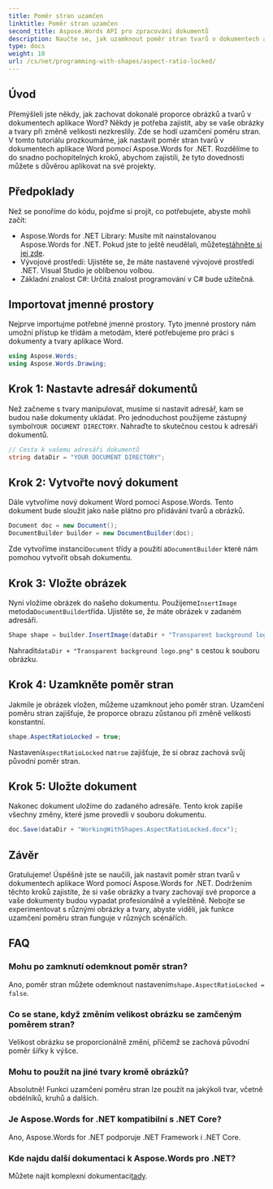 ```yaml
---
title: Poměr stran uzamčen
linktitle: Poměr stran uzamčen
second_title: Aspose.Words API pro zpracování dokumentů
description: Naučte se, jak uzamknout poměr stran tvarů v dokumentech aplikace Word pomocí Aspose.Words for .NET. Postupujte podle tohoto podrobného průvodce, aby byly obrázky a tvary proporcionální.
type: docs
weight: 10
url: /cs/net/programming-with-shapes/aspect-ratio-locked/
---
```

## Úvod

Přemýšleli jste někdy, jak zachovat dokonalé proporce obrázků a tvarů v dokumentech aplikace Word? Někdy je potřeba zajistit, aby se vaše obrázky a tvary při změně velikosti nezkreslily. Zde se hodí uzamčení poměru stran. V tomto tutoriálu prozkoumáme, jak nastavit poměr stran tvarů v dokumentech aplikace Word pomocí Aspose.Words for .NET. Rozdělíme to do snadno pochopitelných kroků, abychom zajistili, že tyto dovednosti můžete s důvěrou aplikovat na své projekty.

## Předpoklady

Než se ponoříme do kódu, pojďme si projít, co potřebujete, abyste mohli začít:

- Aspose.Words for .NET Library: Musíte mít nainstalovanou Aspose.Words for .NET. Pokud jste to ještě neudělali, můžete[stáhněte si jej zde](https://releases.aspose.com/words/net/).
- Vývojové prostředí: Ujistěte se, že máte nastavené vývojové prostředí .NET. Visual Studio je oblíbenou volbou.
- Základní znalost C#: Určitá znalost programování v C# bude užitečná.

## Importovat jmenné prostory

Nejprve importujme potřebné jmenné prostory. Tyto jmenné prostory nám umožní přístup ke třídám a metodám, které potřebujeme pro práci s dokumenty a tvary aplikace Word.

```csharp
using Aspose.Words;
using Aspose.Words.Drawing;
```

## Krok 1: Nastavte adresář dokumentů

 Než začneme s tvary manipulovat, musíme si nastavit adresář, kam se budou naše dokumenty ukládat. Pro jednoduchost použijeme zástupný symbol`YOUR DOCUMENT DIRECTORY`. Nahraďte to skutečnou cestou k adresáři dokumentů.

```csharp
// Cesta k vašemu adresáři dokumentů
string dataDir = "YOUR DOCUMENT DIRECTORY";
```

## Krok 2: Vytvořte nový dokument

Dále vytvoříme nový dokument Word pomocí Aspose.Words. Tento dokument bude sloužit jako naše plátno pro přidávání tvarů a obrázků.

```csharp
Document doc = new Document();
DocumentBuilder builder = new DocumentBuilder(doc);
```

 Zde vytvoříme instanci`Document` třídy a použití a`DocumentBuilder` které nám pomohou vytvořit obsah dokumentu.

## Krok 3: Vložte obrázek

 Nyní vložíme obrázek do našeho dokumentu. Použijeme`InsertImage` metoda`DocumentBuilder`třída. Ujistěte se, že máte obrázek v zadaném adresáři.

```csharp
Shape shape = builder.InsertImage(dataDir + "Transparent background logo.png");
```

 Nahradit`dataDir + "Transparent background logo.png"` s cestou k souboru obrázku.

## Krok 4: Uzamkněte poměr stran

Jakmile je obrázek vložen, můžeme uzamknout jeho poměr stran. Uzamčení poměru stran zajišťuje, že proporce obrazu zůstanou při změně velikosti konstantní.

```csharp
shape.AspectRatioLocked = true;
```

 Nastavení`AspectRatioLocked` na`true` zajišťuje, že si obraz zachová svůj původní poměr stran.

## Krok 5: Uložte dokument

Nakonec dokument uložíme do zadaného adresáře. Tento krok zapíše všechny změny, které jsme provedli v souboru dokumentu.

```csharp
doc.Save(dataDir + "WorkingWithShapes.AspectRatioLocked.docx");
```

## Závěr

Gratulujeme! Úspěšně jste se naučili, jak nastavit poměr stran tvarů v dokumentech aplikace Word pomocí Aspose.Words for .NET. Dodržením těchto kroků zajistíte, že si vaše obrázky a tvary zachovají své proporce a vaše dokumenty budou vypadat profesionálně a vyleštěně. Nebojte se experimentovat s různými obrázky a tvary, abyste viděli, jak funkce uzamčení poměru stran funguje v různých scénářích.

## FAQ

### Mohu po zamknutí odemknout poměr stran?
Ano, poměr stran můžete odemknout nastavením`shape.AspectRatioLocked = false`.

### Co se stane, když změním velikost obrázku se zamčeným poměrem stran?
Velikost obrázku se proporcionálně změní, přičemž se zachová původní poměr šířky k výšce.

### Mohu to použít na jiné tvary kromě obrázků?
Absolutně! Funkci uzamčení poměru stran lze použít na jakýkoli tvar, včetně obdélníků, kruhů a dalších.

### Je Aspose.Words for .NET kompatibilní s .NET Core?
Ano, Aspose.Words for .NET podporuje .NET Framework i .NET Core.

### Kde najdu další dokumentaci k Aspose.Words pro .NET?
 Můžete najít komplexní dokumentaci[tady](https://reference.aspose.com/words/net/).